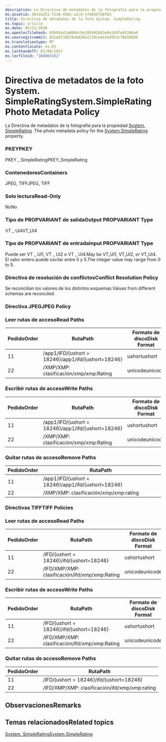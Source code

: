 ```yaml
---
description: La Directiva de metadatos de la fotografía para la propiedad System. SimpleRating.
ms.assetid: d932a251-f238-4582-a1c4-cf4855f26fb3
title: Directiva de metadatos de la foto System. SimpleRating
ms.topic: article
ms.date: 05/31/2018
ms.openlocfilehash: 63b91e41a0684c8e395992683e0a1d4fe43306a0
ms.sourcegitcommit: 831e8f3db78ab820e1710cede244553c70e50500
ms.translationtype: MT
ms.contentlocale: es-ES
ms.lasthandoff: 01/08/2021
ms.locfileid: "104083162"
---
```

# <a name="systemsimplerating-photo-metadata-policy"></a><span data-ttu-id="4d711-103">Directiva de metadatos de la foto System. SimpleRating</span><span class="sxs-lookup"><span data-stu-id="4d711-103">System.SimpleRating Photo Metadata Policy</span></span>

<span data-ttu-id="4d711-104">La Directiva de metadatos de la fotografía para la propiedad [System. SimpleRating](../properties/props-system-simplerating.md) .</span><span class="sxs-lookup"><span data-stu-id="4d711-104">The photo metadata policy for the [System.SimpleRating](../properties/props-system-simplerating.md) property.</span></span>

### <a name="pkey"></a><span data-ttu-id="4d711-105">PKEY</span><span class="sxs-lookup"><span data-stu-id="4d711-105">PKEY</span></span>

<span data-ttu-id="4d711-106">PKEY \_ SimpleRating</span><span class="sxs-lookup"><span data-stu-id="4d711-106">PKEY\_SimpleRating</span></span>

### <a name="containers"></a><span data-ttu-id="4d711-107">Contenedores</span><span class="sxs-lookup"><span data-stu-id="4d711-107">Containers</span></span>

<span data-ttu-id="4d711-108">JPEG, TIFF</span><span class="sxs-lookup"><span data-stu-id="4d711-108">JPEG, TIFF</span></span>

### <a name="read-only"></a><span data-ttu-id="4d711-109">Solo lectura</span><span class="sxs-lookup"><span data-stu-id="4d711-109">Read-Only</span></span>

<span data-ttu-id="4d711-110">No</span><span class="sxs-lookup"><span data-stu-id="4d711-110">No</span></span>

### <a name="output-propvariant-type"></a><span data-ttu-id="4d711-111">Tipo de PROPVARIANT de salida</span><span class="sxs-lookup"><span data-stu-id="4d711-111">Output PROPVARIANT Type</span></span>

<span data-ttu-id="4d711-112">VT \_ UI4</span><span class="sxs-lookup"><span data-stu-id="4d711-112">VT\_UI4</span></span>

### <a name="input-propvariant-type"></a><span data-ttu-id="4d711-113">Tipo de PROPVARIANT de entrada</span><span class="sxs-lookup"><span data-stu-id="4d711-113">Input PROPVARIANT Type</span></span>

<span data-ttu-id="4d711-114">Puede ser VT \_ UI1, VT \_ UI2 o VT \_ UI4.</span><span class="sxs-lookup"><span data-stu-id="4d711-114">May be VT\_UI1, VT\_UI2, or VT\_UI4.</span></span> <span data-ttu-id="4d711-115">El valor entero puede oscilar entre 0 y 5.</span><span class="sxs-lookup"><span data-stu-id="4d711-115">The integer value may range from 0 to 5.</span></span>

### <a name="conflict-resolution-policy"></a><span data-ttu-id="4d711-116">Directiva de resolución de conflictos</span><span class="sxs-lookup"><span data-stu-id="4d711-116">Conflict Resolution Policy</span></span>

<span data-ttu-id="4d711-117">Se reconcilian los valores de los distintos esquemas.</span><span class="sxs-lookup"><span data-stu-id="4d711-117">Values from different schemas are reconciled.</span></span>

### <a name="jpeg-policy"></a><span data-ttu-id="4d711-118">Directiva JPEG</span><span class="sxs-lookup"><span data-stu-id="4d711-118">JPEG Policy</span></span>

### <a name="read-paths"></a><span data-ttu-id="4d711-119">Leer rutas de acceso</span><span class="sxs-lookup"><span data-stu-id="4d711-119">Read Paths</span></span>



| <span data-ttu-id="4d711-120">Pedido</span><span class="sxs-lookup"><span data-stu-id="4d711-120">Order</span></span> | <span data-ttu-id="4d711-121">Ruta</span><span class="sxs-lookup"><span data-stu-id="4d711-121">Path</span></span>                     | <span data-ttu-id="4d711-122">Formato de disco</span><span class="sxs-lookup"><span data-stu-id="4d711-122">Disk Format</span></span> |
|-------|--------------------------|-------------|
| <span data-ttu-id="4d711-123">1</span><span class="sxs-lookup"><span data-stu-id="4d711-123">1</span></span>     | <span data-ttu-id="4d711-124">/app1/IFD/{ushort = 18246}</span><span class="sxs-lookup"><span data-stu-id="4d711-124">/app1/ifd/{ushort=18246}</span></span> | <span data-ttu-id="4d711-125">ushort</span><span class="sxs-lookup"><span data-stu-id="4d711-125">ushort</span></span>      |
| <span data-ttu-id="4d711-126">2</span><span class="sxs-lookup"><span data-stu-id="4d711-126">2</span></span>     | <span data-ttu-id="4d711-127">/XMP/XMP: clasificación</span><span class="sxs-lookup"><span data-stu-id="4d711-127">/xmp/xmp:Rating</span></span>          | <span data-ttu-id="4d711-128">unicode</span><span class="sxs-lookup"><span data-stu-id="4d711-128">unicode</span></span>     |



 

### <a name="write-paths"></a><span data-ttu-id="4d711-129">Escribir rutas de acceso</span><span class="sxs-lookup"><span data-stu-id="4d711-129">Write Paths</span></span>



| <span data-ttu-id="4d711-130">Pedido</span><span class="sxs-lookup"><span data-stu-id="4d711-130">Order</span></span> | <span data-ttu-id="4d711-131">Ruta</span><span class="sxs-lookup"><span data-stu-id="4d711-131">Path</span></span>                     | <span data-ttu-id="4d711-132">Formato de disco</span><span class="sxs-lookup"><span data-stu-id="4d711-132">Disk Format</span></span> |
|-------|--------------------------|-------------|
| <span data-ttu-id="4d711-133">1</span><span class="sxs-lookup"><span data-stu-id="4d711-133">1</span></span>     | <span data-ttu-id="4d711-134">/app1/IFD/{ushort = 18246}</span><span class="sxs-lookup"><span data-stu-id="4d711-134">/app1/ifd/{ushort=18246}</span></span> | <span data-ttu-id="4d711-135">ushort</span><span class="sxs-lookup"><span data-stu-id="4d711-135">ushort</span></span>      |
| <span data-ttu-id="4d711-136">2</span><span class="sxs-lookup"><span data-stu-id="4d711-136">2</span></span>     | <span data-ttu-id="4d711-137">/XMP/XMP: clasificación</span><span class="sxs-lookup"><span data-stu-id="4d711-137">/xmp/xmp:Rating</span></span>          | <span data-ttu-id="4d711-138">unicode</span><span class="sxs-lookup"><span data-stu-id="4d711-138">unicode</span></span>     |



 

### <a name="remove-paths"></a><span data-ttu-id="4d711-139">Quitar rutas de acceso</span><span class="sxs-lookup"><span data-stu-id="4d711-139">Remove Paths</span></span>



| <span data-ttu-id="4d711-140">Pedido</span><span class="sxs-lookup"><span data-stu-id="4d711-140">Order</span></span> | <span data-ttu-id="4d711-141">Ruta</span><span class="sxs-lookup"><span data-stu-id="4d711-141">Path</span></span>                     |
|-------|--------------------------|
| <span data-ttu-id="4d711-142">1</span><span class="sxs-lookup"><span data-stu-id="4d711-142">1</span></span>     | <span data-ttu-id="4d711-143">/app1/IFD/{ushort = 18246}</span><span class="sxs-lookup"><span data-stu-id="4d711-143">/app1/ifd/{ushort=18246}</span></span> |
| <span data-ttu-id="4d711-144">2</span><span class="sxs-lookup"><span data-stu-id="4d711-144">2</span></span>     | <span data-ttu-id="4d711-145">/XMP/XMP: clasificación</span><span class="sxs-lookup"><span data-stu-id="4d711-145">/xmp/xmp:rating</span></span>          |



 

### <a name="tiff-policies"></a><span data-ttu-id="4d711-146">Directivas TIFF</span><span class="sxs-lookup"><span data-stu-id="4d711-146">TIFF Policies</span></span>

### <a name="read-paths"></a><span data-ttu-id="4d711-147">Leer rutas de acceso</span><span class="sxs-lookup"><span data-stu-id="4d711-147">Read Paths</span></span>



| <span data-ttu-id="4d711-148">Pedido</span><span class="sxs-lookup"><span data-stu-id="4d711-148">Order</span></span> | <span data-ttu-id="4d711-149">Ruta</span><span class="sxs-lookup"><span data-stu-id="4d711-149">Path</span></span>                | <span data-ttu-id="4d711-150">Formato de disco</span><span class="sxs-lookup"><span data-stu-id="4d711-150">Disk Format</span></span> |
|-------|---------------------|-------------|
| <span data-ttu-id="4d711-151">1</span><span class="sxs-lookup"><span data-stu-id="4d711-151">1</span></span>     | <span data-ttu-id="4d711-152">/IFD/{ushort = 18246}</span><span class="sxs-lookup"><span data-stu-id="4d711-152">/ifd/{ushort=18246}</span></span> | <span data-ttu-id="4d711-153">ushort</span><span class="sxs-lookup"><span data-stu-id="4d711-153">ushort</span></span>      |
| <span data-ttu-id="4d711-154">2</span><span class="sxs-lookup"><span data-stu-id="4d711-154">2</span></span>     | <span data-ttu-id="4d711-155">/IFD/XMP/XMP: clasificación</span><span class="sxs-lookup"><span data-stu-id="4d711-155">/ifd/xmp/xmp:Rating</span></span> | <span data-ttu-id="4d711-156">unicode</span><span class="sxs-lookup"><span data-stu-id="4d711-156">unicode</span></span>     |



 

### <a name="write-paths"></a><span data-ttu-id="4d711-157">Escribir rutas de acceso</span><span class="sxs-lookup"><span data-stu-id="4d711-157">Write Paths</span></span>



| <span data-ttu-id="4d711-158">Pedido</span><span class="sxs-lookup"><span data-stu-id="4d711-158">Order</span></span> | <span data-ttu-id="4d711-159">Ruta</span><span class="sxs-lookup"><span data-stu-id="4d711-159">Path</span></span>                | <span data-ttu-id="4d711-160">Formato de disco</span><span class="sxs-lookup"><span data-stu-id="4d711-160">Disk Format</span></span> |
|-------|---------------------|-------------|
| <span data-ttu-id="4d711-161">1</span><span class="sxs-lookup"><span data-stu-id="4d711-161">1</span></span>     | <span data-ttu-id="4d711-162">/IFD/{ushort = 18246}</span><span class="sxs-lookup"><span data-stu-id="4d711-162">/ifd/{ushort=18246}</span></span> | <span data-ttu-id="4d711-163">ushort</span><span class="sxs-lookup"><span data-stu-id="4d711-163">ushort</span></span>      |
| <span data-ttu-id="4d711-164">2</span><span class="sxs-lookup"><span data-stu-id="4d711-164">2</span></span>     | <span data-ttu-id="4d711-165">/IFD/XMP/XMP: clasificación</span><span class="sxs-lookup"><span data-stu-id="4d711-165">/ifd/xmp/xmp:Rating</span></span> | <span data-ttu-id="4d711-166">unicode</span><span class="sxs-lookup"><span data-stu-id="4d711-166">unicode</span></span>     |



 

### <a name="remove-paths"></a><span data-ttu-id="4d711-167">Quitar rutas de acceso</span><span class="sxs-lookup"><span data-stu-id="4d711-167">Remove Paths</span></span>



| <span data-ttu-id="4d711-168">Pedido</span><span class="sxs-lookup"><span data-stu-id="4d711-168">Order</span></span> | <span data-ttu-id="4d711-169">Ruta</span><span class="sxs-lookup"><span data-stu-id="4d711-169">Path</span></span>                |
|-------|---------------------|
| <span data-ttu-id="4d711-170">1</span><span class="sxs-lookup"><span data-stu-id="4d711-170">1</span></span>     | <span data-ttu-id="4d711-171">/IFD/{ushort = 18246}</span><span class="sxs-lookup"><span data-stu-id="4d711-171">/ifd/{ushort=18246}</span></span> |
| <span data-ttu-id="4d711-172">2</span><span class="sxs-lookup"><span data-stu-id="4d711-172">2</span></span>     | <span data-ttu-id="4d711-173">/IFD/XMP/XMP: clasificación</span><span class="sxs-lookup"><span data-stu-id="4d711-173">/ifd/xmp/xmp:rating</span></span> |



 

## <a name="remarks"></a><span data-ttu-id="4d711-174">Observaciones</span><span class="sxs-lookup"><span data-stu-id="4d711-174">Remarks</span></span>

## <a name="related-topics"></a><span data-ttu-id="4d711-175">Temas relacionados</span><span class="sxs-lookup"><span data-stu-id="4d711-175">Related topics</span></span>

<dl> <dt>

[<span data-ttu-id="4d711-176">System. SimpleRating</span><span class="sxs-lookup"><span data-stu-id="4d711-176">System.SimpleRating</span></span>](../properties/props-system-simplerating.md)
</dt> </dl>

 

 
